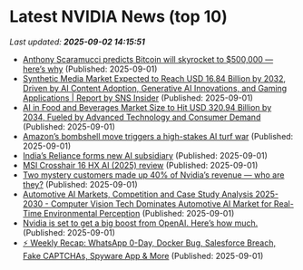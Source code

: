 # Latest NVIDIA News (top 10)
_Last updated: **2025-09-02 14:15:51**_

- [Anthony Scaramucci predicts Bitcoin will skyrocket to $500,000 — here’s why](https://economictimes.indiatimes.com/news/international/us/anthony-scaramucci-predicts-bitcoin-will-skyrocket-to-500000-heres-why/articleshow/123636189.cms) (Published: 2025-09-01)
- [Synthetic Media Market Expected to Reach USD 16.84 Billion by 2032, Driven by AI Content Adoption, Generative AI Innovations, and Gaming Applications | Report by SNS Insider](https://www.globenewswire.com/news-release/2025/09/01/3142180/0/en/Synthetic-Media-Market-Expected-to-Reach-USD-16-84-Billion-by-2032-Driven-by-AI-Content-Adoption-Generative-AI-Innovations-and-Gaming-Applications-Report-by-SNS-Insider.html) (Published: 2025-09-01)
- [AI in Food and Beverages Market Size to Hit USD 320.94 Billion by 2034, Fueled by Advanced Technology and Consumer Demand](https://www.globenewswire.com/news-release/2025/09/01/3142186/0/en/AI-in-Food-and-Beverages-Market-Size-to-Hit-USD-320-94-Billion-by-2034-Fueled-by-Advanced-Technology-and-Consumer-Demand.html) (Published: 2025-09-01)
- [Amazon’s bombshell move triggers a high-stakes AI turf war](https://www.thestreet.com/technology/amazons-bombshell-move-triggers-a-high-stakes-ai-turf-war-) (Published: 2025-09-01)
- [India’s Reliance forms new AI subsidiary](https://www.telecomtv.com/content/telcos-and-ai-channel/india-s-reliance-forms-new-ai-subsidiary-53728/) (Published: 2025-09-01)
- [MSI Crosshair 16 HX AI (2025) review](https://www.pcgamer.com/hardware/gaming-laptops/msi-crosshair-16-hx-ai-2025-review/) (Published: 2025-09-01)
- [Two mystery customers made up 40% of Nvidia’s revenue — who are they?](https://economictimes.indiatimes.com/news/international/us/two-mystery-customers-made-up-40-of-nvidias-revenue-who-are-they/articleshow/123635412.cms) (Published: 2025-09-01)
- [Automotive AI Markets, Competition and Case Study Analysis 2025-2030 - Computer Vision Tech Dominates Automotive AI Market for Real-Time Environmental Perception](https://www.globenewswire.com/news-release/2025/09/01/3142161/28124/en/Automotive-AI-Markets-Competition-and-Case-Study-Analysis-2025-2030-Computer-Vision-Tech-Dominates-Automotive-AI-Market-for-Real-Time-Environmental-Perception.html) (Published: 2025-09-01)
- [Nvidia is set to get a big boost from OpenAI. Here’s how much.](https://www.livemint.com/companies/nvidia-is-set-to-get-a-big-boost-from-openai-here-s-how-much-11756731303509.html) (Published: 2025-09-01)
- [⚡ Weekly Recap: WhatsApp 0-Day, Docker Bug, Salesforce Breach, Fake CAPTCHAs, Spyware App & More](https://thehackernews.com/2025/09/weekly-recap-whatsapp-0-day-docker-bug.html) (Published: 2025-09-01)
